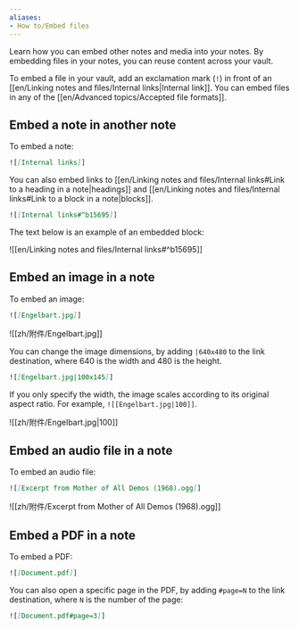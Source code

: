 ```yaml
---
aliases: 
- How to/Embed files
---
```


Learn how you can embed other notes and media into your notes. By embedding files in your notes, you can reuse content across your vault.

To embed a file in your vault, add an exclamation mark (`!`) in front of an [[en/Linking notes and files/Internal links|Internal link]]. You can embed files in any of the [[en/Advanced topics/Accepted file formats]].

## Embed a note in another note

To embed a note:

```md
![[Internal links]]
```

You can also embed links to [[en/Linking notes and files/Internal links#Link to a heading in a note|headings]] and [[en/Linking notes and files/Internal links#Link to a block in a note|blocks]].

```md
![[Internal links#^b15695]]
```

The text below is an example of an embedded block:

![[en/Linking notes and files/Internal links#^b15695]]

## Embed an image in a note

To embed an image:

```md
![[Engelbart.jpg]]
```

![[zh/附件/Engelbart.jpg]]

You can change the image dimensions, by adding `|640x480` to the link destination, where 640 is the width and 480 is the height.

```md
![[Engelbart.jpg|100x145]]
```

If you only specify the width, the image scales according to its original aspect ratio. For example, `![[Engelbart.jpg|100]]`.

![[zh/附件/Engelbart.jpg|100]]

## Embed an audio file in a note

To embed an audio file:

```md
![[Excerpt from Mother of All Demos (1968).ogg]]
```

![[zh/附件/Excerpt from Mother of All Demos (1968).ogg]]

## Embed a PDF in a note

To embed a PDF:

```md
![[Document.pdf]]
```

You can also open a specific page in the PDF, by adding `#page=N` to the link destination, where `N` is the number of the page:

```md
![[Document.pdf#page=3]]
```
